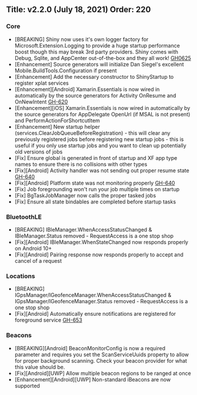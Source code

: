 Title: v2.2.0 (July 18, 2021)
Order: 220
---

### Core
* [BREAKING] Shiny now uses it's own logger factory for Microsoft.Extension.Logging to provide a huge startup performance boost though this may break 3rd party providers.  Shiny comes with Debug, Sqlite, and AppCenter out-of-the-box and they all work! [GH0625](https://github.com/shinyorg/shiny/issues/625)
* [Enhancement] Source generators will initialize Dan Siegel's excellent Mobile.BuildTools.Configuration if present
* [Enhancement] Add the necessary constructor to ShinyStartup to register xplat services
* [Enhancement][Android] Xamarin.Essentials is now wired in automatically by the source generators for Activity OnResume and OnNewIntent  [GH-620](https://github.com/shinyorg/shiny/issues/620)
* [Enhancement][iOS] Xamarin.Essentials is now wired in automatically by the source generators for AppDelegate OpenUrl (if MSAL is not present) and PerformActionForShortcutItem
* [Enhancement] New startup helper (services.ClearJobQueueBeforeRegistration) - this will clear any previously registered jobs before registering new startup jobs - this is useful if you only use startup jobs and you want to clean up potentially old versions of jobs
* [Fix] Ensure global is generated in front of startup and XF app type names to ensure there is no collisions with other types
* [Fix][Android] Activity handler was not sending out proper resume state [GH-640](https://github.com/shinyorg/shiny/issues/640)
* [Fix][Android] Platform state was not monitoring properly [GH-640](https://github.com/shinyorg/shiny/issues/640)
* [Fix] Job foregrounding won't run your job multiple times on startup
* [Fix] BgTaskJobManager now calls the proper tasked jobs
* [Fix] Ensure all state bindables are completed before startup tasks

### BluetoothLE
* [BREAKING] IBleManager.WhenAccessStatusChanged & IBleManager.Status removed - RequestAccess is a one stop shop
* [Fix][Android] IBleManager.WhenStateChanged now responds properly on Android 10+
* [Fix][Android] Pairing response now responds properly to accept and cancel of a request

### Locations
* [BREAKING] IGpsManager/IGeofenceManager.WhenAccessStatusChanged & IGpsManager/IGeofenceManager.Status removed - RequestAccess is a one stop shop
* [Fix][Android] Automatically ensure notifications are registered for foreground service [GH-653](https://github.com/shinyorg/shiny/issues/653)

### Beacons
* [BREAKING][Android] BeaconMonitorConfig is now a required parameter and requires you set the ScanServiceUuids property to allow for proper background scanning. Check your beacon provider for what this value should be.
* [Fix][Android][UWP] Allow multiple beacon regions to be ranged at once
* [Enhancement][Android][UWP] Non-standard iBeacons are now supported
